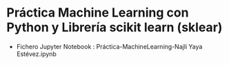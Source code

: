 # Práctica Machine Learning con Python y Librería scikit learn (sklear)


- Fichero Jupyter Notebook : Práctica-MachineLearning-Najli Yaya Estévez.ipynb
